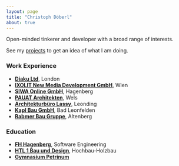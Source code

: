 ```yaml
---
layout: page
title: "Christoph Döberl"
about: true
---
```


Open-minded tinkerer and developer with a broad range of interests.

See my [projects](/projects/) to get an idea of what I am doing.

### Work Experience

* [**Diaku Ltd**](https://diaku.com), London
* [**IXOLIT New Media Development GmbH**](https://www.ixolit.com), Wien
* [**SIWA Online GmbH**](https://www.siwa.at), Hagenberg
* [**PAUAT Architekten**](http://pau.at), Wels
* [**Architekturbüro Lassy**](http://lassy.at), Leonding
* [**Kapl Bau GmbH**](http://kaplbau.at), Bad Leonfelden
* [**Rabmer Bau Gruppe**](http://rabmer.at), Altenberg

### Education

* [**FH Hagenberg**](http://fh-hagenberg.at), Software Engineering
* [**HTL 1 Bau und Design**](http://htl1.at), Hochbau-Holzbau
* [**Gymnasium Petrinum**](http://www.petrinum.at)
